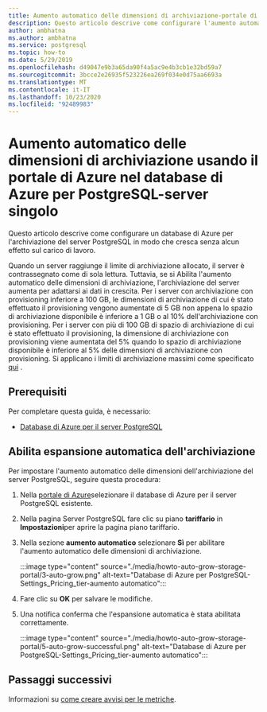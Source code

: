 ```yaml
---
title: Aumento automatico delle dimensioni di archiviazione-portale di Azure-database di Azure per PostgreSQL-server singolo
description: Questo articolo descrive come configurare l'aumento automatico delle dimensioni dell'archiviazione usando il portale di Azure nel database di Azure per PostgreSQL-server singolo
author: ambhatna
ms.author: ambhatna
ms.service: postgresql
ms.topic: how-to
ms.date: 5/29/2019
ms.openlocfilehash: d49047e9b3a65da90f4a5ac9e4b3cb1e32bd59a7
ms.sourcegitcommit: 3bcce2e26935f523226ea269f034e0d75aa6693a
ms.translationtype: MT
ms.contentlocale: it-IT
ms.lasthandoff: 10/23/2020
ms.locfileid: "92489983"
---
```

# <a name="auto-grow-storage-using-the-azure-portal-in-azure-database-for-postgresql---single-server"></a>Aumento automatico delle dimensioni di archiviazione usando il portale di Azure nel database di Azure per PostgreSQL-server singolo
Questo articolo descrive come configurare un database di Azure per l'archiviazione del server PostgreSQL in modo che cresca senza alcun effetto sul carico di lavoro.

Quando un server raggiunge il limite di archiviazione allocato, il server è contrassegnato come di sola lettura. Tuttavia, se si Abilita l'aumento automatico delle dimensioni di archiviazione, l'archiviazione del server aumenta per adattarsi ai dati in crescita. Per i server con archiviazione con provisioning inferiore a 100 GB, le dimensioni di archiviazione di cui è stato effettuato il provisioning vengono aumentate di 5 GB non appena lo spazio di archiviazione disponibile è inferiore a 1 GB o al 10% dell'archiviazione con provisioning. Per i server con più di 100 GB di spazio di archiviazione di cui è stato effettuato il provisioning, la dimensione di archiviazione con provisioning viene aumentata del 5% quando lo spazio di archiviazione disponibile è inferiore al 5% delle dimensioni di archiviazione con provisioning. Si applicano i limiti di archiviazione massimi come specificato [qui](./concepts-pricing-tiers.md#storage) .

## <a name="prerequisites"></a>Prerequisiti
Per completare questa guida, è necessario:
- [Database di Azure per il server PostgreSQL](quickstart-create-server-database-portal.md)

## <a name="enable-storage-auto-grow"></a>Abilita espansione automatica dell'archiviazione 

Per impostare l'aumento automatico delle dimensioni dell'archiviazione del server PostgreSQL, seguire questa procedura:

1. Nella [portale di Azure](https://portal.azure.com/)selezionare il database di Azure per il server PostgreSQL esistente.

2. Nella pagina Server PostgreSQL fare clic su piano **tariffario** in **Impostazioni**per aprire la pagina piano tariffario.

3. Nella sezione **aumento automatico** selezionare **Sì** per abilitare l'aumento automatico delle dimensioni di archiviazione.

    :::image type="content" source="./media/howto-auto-grow-storage-portal/3-auto-grow.png" alt-text="Database di Azure per PostgreSQL-Settings_Pricing_tier-aumento automatico":::

4. Fare clic su **OK** per salvare le modifiche.

5. Una notifica conferma che l'espansione automatica è stata abilitata correttamente.

    :::image type="content" source="./media/howto-auto-grow-storage-portal/5-auto-grow-successful.png" alt-text="Database di Azure per PostgreSQL-Settings_Pricing_tier-aumento automatico":::

## <a name="next-steps"></a>Passaggi successivi

Informazioni su [come creare avvisi per le metriche](howto-alert-on-metric.md).